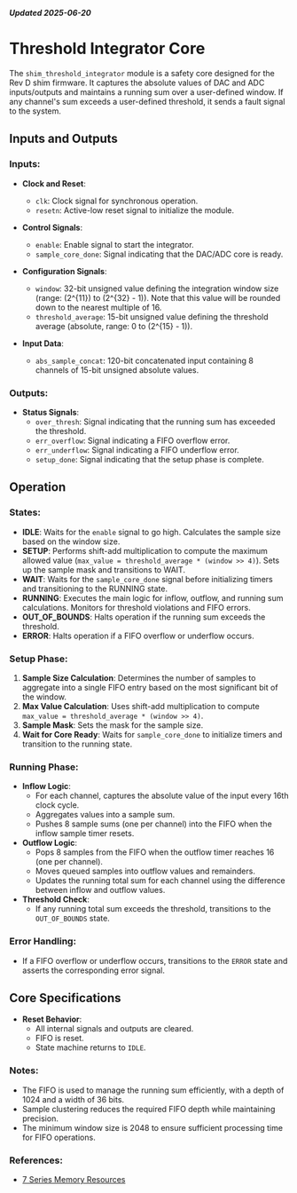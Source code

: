 ***Updated 2025-06-20***
# Threshold Integrator Core

The `shim_threshold_integrator` module is a safety core designed for the Rev D shim firmware. It captures the absolute values of DAC and ADC inputs/outputs and maintains a running sum over a user-defined window. If any channel's sum exceeds a user-defined threshold, it sends a fault signal to the system.

## Inputs and Outputs

### Inputs:
- **Clock and Reset**:
  - `clk`: Clock signal for synchronous operation.
  - `resetn`: Active-low reset signal to initialize the module.

- **Control Signals**:
  - `enable`: Enable signal to start the integrator.
  - `sample_core_done`: Signal indicating that the DAC/ADC core is ready.

- **Configuration Signals**:
  - `window`: 32-bit unsigned value defining the integration window size (range: \(2^{11}\) to \(2^{32} - 1\)). Note that this value will be rounded down to the nearest multiple of 16.
  - `threshold_average`: 15-bit unsigned value defining the threshold average (absolute, range: 0 to \(2^{15} - 1\)).

- **Input Data**:
  - `abs_sample_concat`: 120-bit concatenated input containing 8 channels of 15-bit unsigned absolute values.

### Outputs:
- **Status Signals**:
  - `over_thresh`: Signal indicating that the running sum has exceeded the threshold.
  - `err_overflow`: Signal indicating a FIFO overflow error.
  - `err_underflow`: Signal indicating a FIFO underflow error.
  - `setup_done`: Signal indicating that the setup phase is complete.

## Operation

### States:
- **IDLE**: Waits for the `enable` signal to go high. Calculates the sample size based on the window size.
- **SETUP**: Performs shift-add multiplication to compute the maximum allowed value (`max_value = threshold_average * (window >> 4)`). Sets up the sample mask and transitions to WAIT.
- **WAIT**: Waits for the `sample_core_done` signal before initializing timers and transitioning to the RUNNING state.
- **RUNNING**: Executes the main logic for inflow, outflow, and running sum calculations. Monitors for threshold violations and FIFO errors.
- **OUT_OF_BOUNDS**: Halts operation if the running sum exceeds the threshold.
- **ERROR**: Halts operation if a FIFO overflow or underflow occurs.

### Setup Phase:
1. **Sample Size Calculation**: Determines the number of samples to aggregate into a single FIFO entry based on the most significant bit of the window.
2. **Max Value Calculation**: Uses shift-add multiplication to compute `max_value = threshold_average * (window >> 4)`.
3. **Sample Mask**: Sets the mask for the sample size.
4. **Wait for Core Ready**: Waits for `sample_core_done` to initialize timers and transition to the running state.

### Running Phase:
- **Inflow Logic**:
  - For each channel, captures the absolute value of the input every 16th clock cycle.
  - Aggregates values into a sample sum.
  - Pushes 8 sample sums (one per channel) into the FIFO when the inflow sample timer resets.
- **Outflow Logic**:
  - Pops 8 samples from the FIFO when the outflow timer reaches 16 (one per channel).
  - Moves queued samples into outflow values and remainders.
  - Updates the running total sum for each channel using the difference between inflow and outflow values.
- **Threshold Check**:
  - If any running total sum exceeds the threshold, transitions to the `OUT_OF_BOUNDS` state.

### Error Handling:
- If a FIFO overflow or underflow occurs, transitions to the `ERROR` state and asserts the corresponding error signal.

## Core Specifications

- **Reset Behavior**:
  - All internal signals and outputs are cleared.
  - FIFO is reset.
  - State machine returns to `IDLE`.

### Notes:
- The FIFO is used to manage the running sum efficiently, with a depth of 1024 and a width of 36 bits.
- Sample clustering reduces the required FIFO depth while maintaining precision.
- The minimum window size is 2048 to ensure sufficient processing time for FIFO operations.

### References:
- [7 Series Memory Resources](https://docs.amd.com/v/u/en-US/ug473_7Series_Memory_Resources)
